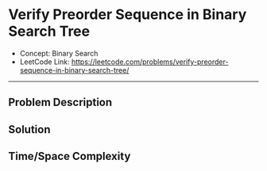 # Verify Preorder Sequence in Binary Search Tree

- Concept: Binary Search
- LeetCode Link: https://leetcode.com/problems/verify-preorder-sequence-in-binary-search-tree/

---

## Problem Description

## Solution

## Time/Space Complexity

